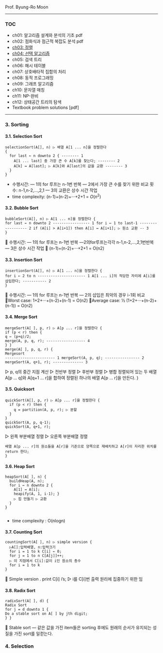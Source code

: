 Prof. Byung-Ro Moon 
*****

### TOC
- ch01: 알고리즘 설계와 분석의 기초 pdf
- ch02: 점화식과 점근적 복잡도 분석 pdf
- [ch03: 정렬](###-3.-Sorting)
- [ch04: 선택 알고리즘](###-4.-Selection)
- ch05: 검색 트리 
- ch06: 해시 테이블 
- ch07: 상호배타적 집합의 처리 
- ch08: 동적 프로그래밍 
- ch09: 그래프 알고리즘 
- ch10: 문자열 매칭 
- ch11: NP-완비 
- ch12: 상태공간 트리의 탐색 
- Textbook problem solutions [pdf]

*****

### 3. Sorting

#### 3.1. Selection Sort
```
selectionSort(A[], n) ▷ 배열 A[1 ... n]을 정렬한다 
{
  for last ← n downto 2 { -------- 1
    A[1 ... last] 중 가장 큰 수 A[k]를 찾는다; -------- 2
    A[k] ↔ A[last]; ▷ A[k]와 A[last]의 값을 교환 -------- 3
  } 
}
```
- 수행시간:
  — 1의 for 루프는 n-1번 반복
  — 2에서 가장 큰 수를 찾기 위한 비교 횟수: n-1,n-2,...,2,1 
  — 3의 교환은 상수 시간 작업
- time complexity: (n-1)+(n-2)+···+2+1 = $O(n^2)$

#### 3.2. Bubble Sort

```
bubbleSort(A[], n) ▷ A[1 ... n]을 정렬한다 {
for last ← n downto 2 ----------------- 1 for i ← 1 to last-1 ------------------ 2 if (A[i] > A[i+1]) then A[i] ↔ A[i+1]; ▷ 원소 교환 -- 3
}
```
 수행시간:
— 1의 for 루프는 n-1번 반복
—2의for루프는각각 n-1,n-2,...,2,1번반복 — 3은 상수 시간 작업
 (n-1)+(n-2)+···+2+1 = O(n2)

#### 3.3. Insertion Sort

```
insertionSort(A[], n) ▷ A[1 ... n]을 정렬한다 {
for i ← 2 to n ---------------------- 1 A[1 ... i]의 적당한 자리에 A[i]를 삽입한다; ----------- 2
}

```
 수행시간:
— 1의 for 루프는 n-1번 반복
— 2의 삽입은 최악의 경우 i-1회 비교 Worst case: 1+2+···+(n-2)+(n-1) = O(n2)
Average case: 1⁄2 (1+2+···+(n-2)+(n-1)) = O(n2)

#### 3.4. Merge Sort

```
mergeSort(A[ ], p, r) ▷ A[p ... r]을 정렬한다 {
if (p < r) then {
q ← (p+q)/2;
merge(A, p, q, r); ------------------ 4
} }
merge(A[ ], p, q, r) {
Mergesort
----------------------- 1 mergeSort(A, p, q); ---------------- 2 mergeSort(A, q+1, r); -------------- 3

```
▷ p, q의 중간 지점 계산 ▷ 전반부 정렬
▷ 후반부 정렬
▷ 병합
정렬되어 있는 두 배열 A[p ... q]와 A[q+1 ... r]을 합하여
정렬된 하나의 배열 A[p ... r]을 만든다. }

#### 3.5. Quicksort

```
quickSort(A[], p, r) ▷ A[p ... r]을 정렬한다 {
  if (p < r) then {
    q = partition(A, p, r); ▷ 분할
  } 
}
quickSort(A, p, q-1); 
quickSort(A, q+1, r);

```
▷ 왼쪽 부분배열 정렬 ▷ 오른쪽 부분배열 정렬


```partition(A[], p, r) {
배열 A[p ... r]의 원소들을 A[r]을 기준으로 양쪽으로 재배치하고 A[r]이 자리한 위치를 return 한다;
}

```
#### 3.6. Heap Sort

```
heapSort(A[ ], n) {
  buildHeap(A, n);
  for i ← n downto 2 {
    A[1] ↔ A[i];
    heapify(A, 1, i-1); }
    ▷ 힙 만들기 ▷ 교환
  }
}
  
```
- time complexity : O(nlogn)
        
#### 3.7. Counting Sort

```
countingSort(A[ ], n) ▷ simple version { 
  ▷A[]:입력배열, n:입력크기
  for i = 1 to k C[i] ← 0;
  for j = 1 to n C[A[j]]++;
  ▷ 이 지점에서 C[i]:값이 i인 원소의 총수 
  for i = 1 to k
}

```

Simple version
.
print C[i] i’s; ▷ i를 C[i]번 출력
       원리에
집중하기 위한 임
 
#### 3.8. Radix Sort
```
radixSort(A[ ], d) {
Radix Sort
for j = d downto 1 {
Do a stable sort on A[ ] by jth digit;
} }
```
 Stable sort
— 같은 값을 가진 item들은 sorting 후에도 원래의 순서가 유지되는 성질을 가진 sort를 일컫는다. 

### 4. Selection
